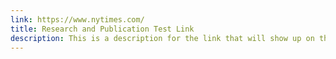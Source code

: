 ```yaml
---
link: https://www.nytimes.com/
title: Research and Publication Test Link
description: This is a description for the link that will show up on the website
---
```

